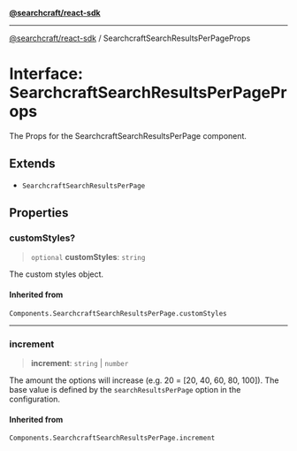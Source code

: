 [**@searchcraft/react-sdk**](/reference/sdk/js-react/README.md)

***

[@searchcraft/react-sdk](/reference/sdk/js-react/globals.md) / SearchcraftSearchResultsPerPageProps

# Interface: SearchcraftSearchResultsPerPageProps

The Props for the SearchcraftSearchResultsPerPage component.

## Extends

- `SearchcraftSearchResultsPerPage`

## Properties

### customStyles?

> `optional` **customStyles**: `string`

The custom styles object.

#### Inherited from

`Components.SearchcraftSearchResultsPerPage.customStyles`

***

### increment

> **increment**: `string` \| `number`

The amount the options will increase (e.g. 20 = [20, 40, 60, 80, 100]). The base value is defined by the `searchResultsPerPage` option in the configuration.

#### Inherited from

`Components.SearchcraftSearchResultsPerPage.increment`
